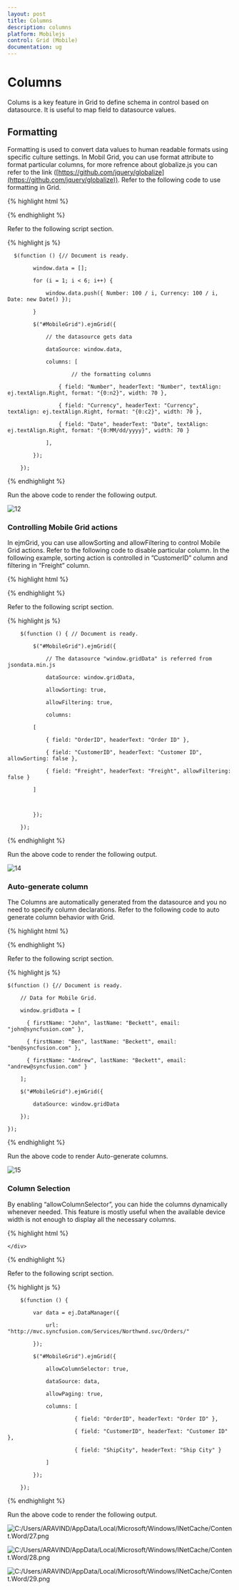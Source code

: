```yaml
---
layout: post
title: Columns
description: columns
platform: Mobilejs
control: Grid (Mobile)
documentation: ug
---
```


# Columns

Colums is a key feature in Grid to define schema in control based on datasource. It is useful to map field to datasource values.

## Formatting

Formatting is used to convert data values to human readable formats using specific culture settings. In Mobil Grid, you can use format attribute to format particular columns, for more refrence about globalize.js you can refer to the link ([https://github.com/jquery/globalize](https://github.com/jquery/globalize)). Refer to the following code to use formatting in Grid.

{% highlight html %}


<div id="MobileGrid"></div>



{% endhighlight %}



Refer to the following script section.

{% highlight js %}



      $(function () {// Document is ready.

            window.data = [];

            for (i = 1; i < 6; i++) {

                window.data.push({ Number: 100 / i, Currency: 100 / i, Date: new Date() });

            }

            $("#MobileGrid").ejmGrid({

                // the datasource gets data

                dataSource: window.data,

                columns: [

                        // the formatting columns

                    { field: "Number", headerText: "Number", textAlign: ej.textAlign.Right, format: "{0:n2}", width: 70 },

                    { field: "Currency", headerText: "Currency", textAlign: ej.textAlign.Right, format: "{0:c2}", width: 70 },

                    { field: "Date", headerText: "Date", textAlign: ej.textAlign.Right, format: "{0:MM/dd/yyyy}", width: 70 }

                ],

            });

        });




{% endhighlight %}

Run the above code to render the following output.

![12](Columns_images/Columns_img1.png)



### Controlling Mobile Grid actions

In ejmGrid, you can use allowSorting and allowFiltering to control Mobile Grid actions. Refer to the following code to disable particular column. In the following example, sorting action is controlled in ”CustomerID” column and filtering in “Freight” column.

{% highlight html %}


<div id="MobileGrid"></div>





{% endhighlight %}



Refer to the following script section.

{% highlight js %}

        $(function () { // Document is ready.

            $("#MobileGrid").ejmGrid({

                // The datasource "window.gridData" is referred from jsondata.min.js

                dataSource: window.gridData,

                allowSorting: true,

                allowFiltering: true,

                columns:

            [

                { field: "OrderID", headerText: "Order ID" },

                { field: "CustomerID", headerText: "Customer ID", allowSorting: false },

                { field: "Freight", headerText: "Freight", allowFiltering: false }

            ]



            });

        });



{% endhighlight %}



Run the above code to render the following output.

![14](Columns_images/Columns_img2.png)



### Auto-generate column

The Columns are automatically generated from the datasource and you no need to specify column declarations. Refer to the following code to auto generate column behavior with Grid.

{% highlight html %}


<div id="MobileGrid"></div>





{% endhighlight %}



Refer to the following script section.

{% highlight js %}

    $(function () {// Document is ready.

        // Data for Mobile Grid.

        window.gridData = [

          { firstName: "John", lastName: "Beckett", email: "john@syncfusion.com" },

          { firstName: "Ben", lastName: "Beckett", email: "ben@syncfusion.com" },

          { firstName: "Andrew", lastName: "Beckett", email: "andrew@syncfusion.com" }

        ];

        $("#MobileGrid").ejmGrid({

            dataSource: window.gridData

        });

    });






{% endhighlight %}

Run the above code to render Auto-generate columns.

![15](Columns_images/Columns_img3.png)



### Column Selection

By enabling “allowColumnSelector”, you can hide the columns dynamically whenever needed. This feature is mostly useful when the available device width is not enough to display all the necessary columns. 

{% highlight html %}


<div id="MobileGrid">

    </div>





{% endhighlight %}



Refer to the following script section.

{% highlight js %}

        $(function () {

            var data = ej.DataManager({

                url: "http://mvc.syncfusion.com/Services/Northwnd.svc/Orders/"

            });

            $("#MobileGrid").ejmGrid({

                allowColumnSelector: true,

                dataSource: data,

                allowPaging: true,

                columns: [

                         { field: "OrderID", headerText: "Order ID" },

                         { field: "CustomerID", headerText: "Customer ID" },

                         { field: "ShipCity", headerText: "Ship City" }

                ]

            });

        });




{% endhighlight %}



Run the above code to render the following output.

![C:/Users/ARAVIND/AppData/Local/Microsoft/Windows/INetCache/Content.Word/27.png](Columns_images/Columns_img4.png)



![C:/Users/ARAVIND/AppData/Local/Microsoft/Windows/INetCache/Content.Word/28.png](Columns_images/Columns_img5.png)



![C:/Users/ARAVIND/AppData/Local/Microsoft/Windows/INetCache/Content.Word/29.png](Columns_images/Columns_img6.png)



